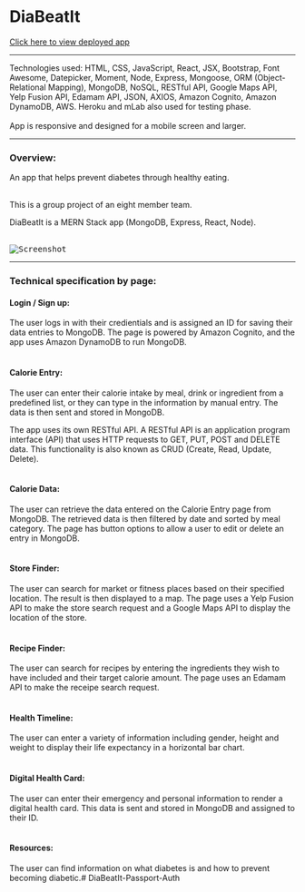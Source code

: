 # DiaBeatIt

[Click here to view deployed app](https://dia-beat-it.herokuapp.com/)
<br>
***

Technologies used: HTML, CSS, JavaScript, React, JSX, Bootstrap, Font Awesome, Datepicker, Moment, Node, Express, Mongoose, ORM (Object-Relational Mapping), MongoDB, NoSQL, RESTful API, Google Maps API, Yelp Fusion API, Edamam API, JSON, AXIOS, Amazon Cognito, Amazon DynamoDB, AWS. Heroku and mLab also used for testing phase.
<br></br>
App is responsive and designed for a mobile screen and larger. 

***
### Overview:
An app that helps prevent diabetes through healthy eating.
<br></br>

This is a group project of an eight member team.

DiaBeatIt is a MERN Stack app (MongoDB, Express, React, Node).
<br></br>

<kbd>![Screenshot](
https://raw.githubusercontent.com/makicoding/DiaBeatIt/master/screenshots/DiaBeatIt_Screenshot_04.png)</kbd>
***
### Technical specification by page:

#### Login / Sign up:

The user logs in with their credientials and is assigned an ID for saving their data entries to MongoDB. The page is powered by Amazon Cognito, and the app uses Amazon DynamoDB to run MongoDB.
<br></br>

#### Calorie Entry:

The user can enter their calorie intake by meal, drink or ingredient from a predefined list, or they can type in the information by manual entry. The data is then sent and stored in MongoDB.

The app uses its own RESTful API. A RESTful API is an application program interface (API) that uses HTTP requests to GET, PUT, POST and DELETE data. This functionality is also known as CRUD (Create, Read, Update, Delete).
<br></br>

#### Calorie Data:
The user can retrieve the data entered on the Calorie Entry page from MongoDB.  The retrieved data is then filtered by date and sorted by meal category. The page has button options to allow a user to edit or delete an entry in MongoDB.
<br></br>

#### Store Finder:
The user can search for market or fitness places based on their specified location. The result is then displayed to a map. The page uses a Yelp Fusion API to make the store search request and a Google Maps API to display the location of the store. 
<br></br>

#### Recipe Finder:
The user can search for recipes by entering the ingredients they wish to have included and their target calorie amount.  The page uses an Edamam API to make the receipe search request.
<br></br>

#### Health Timeline:
The user can enter a variety of information including gender, height and weight to display their life expectancy in a horizontal bar chart.
<br></br>

#### Digital Health Card:
The user can enter their emergency and personal information to render a digital health card. This data is sent and stored in MongoDB and assigned to their ID.
<br></br>

#### Resources:
The user can find information on what diabetes is and how to prevent becoming diabetic.# DiaBeatIt-Passport-Auth
